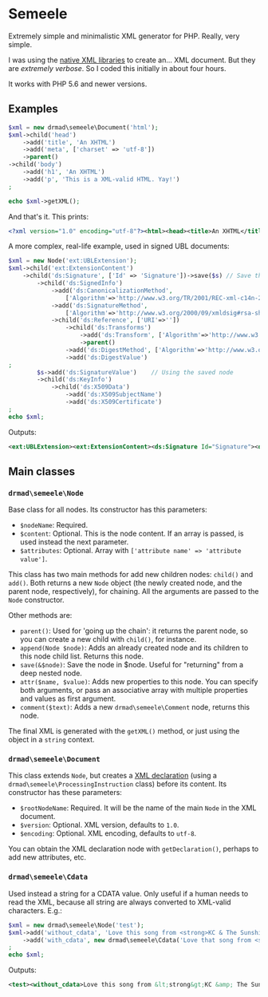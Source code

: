 # Semeele
Extremely simple and minimalistic XML generator for PHP. Really, very simple.

I was using the [native XML libraries](http://php.net/manual/es/refs.xml.php) to create an... XML document. But they are _extremely verbose_. So I coded this initially in about four hours.

It works with PHP 5.6 and newer versions.

## Examples

```php
$xml = new drmad\semeele\Document('html');
$xml->child('head')
    ->add('title', 'An XHTML')
    ->add('meta', ['charset' => 'utf-8'])
    ->parent()
->child('body')
    ->add('h1', 'An XHTML')
    ->add('p', 'This is a XML-valid HTML. Yay!')
;

echo $xml->getXML();
```

And that's it. This prints:

```xml
<?xml version="1.0" encoding="utf-8"?><html><head><title>An XHTML</title><meta charset="utf-8"/></head><body><h1>An XHTML</h1><p>This is a XML-valid HTML. Yay!</p></body></html>
```

A more complex, real-life example, used in signed UBL documents:

```php
$xml = new Node('ext:UBLExtension');
$xml->child('ext:ExtensionContent')
    ->child('ds:Signature', ['Id' => 'Signature'])->save($s) // Save this node for later
        ->child('ds:SignedInfo')
            ->add('ds:CanonicalizationMethod', 
                ['Algorithm'=>'http://www.w3.org/TR/2001/REC-xml-c14n-20010315'])
            ->add('ds:SignatureMethod', 
                ['Algorithm'=>'http://www.w3.org/2000/09/xmldsig#rsa-sha1'])
            ->child('ds:Reference', ['URI'=>''])
                ->child('ds:Transforms')
                    ->add('ds:Transform', ['Algorithm'=>'http://www.w3.org/2000/09/xmldsig#enveloped-signature'])
                    ->parent()
                ->add('ds:DigestMethod', ['Algorithm'=>'http://www.w3.org/2000/09/xmldsig#sha1'])
                ->add('ds:DigestValue')
;
        $s->add('ds:SignatureValue')    // Using the saved node
        ->child('ds:KeyInfo')
            ->child('ds:X509Data')
                ->add('ds:X509SubjectName')
                ->add('ds:X509Certificate')
;
echo $xml;
```
Outputs:

```xml
<ext:UBLExtension><ext:ExtensionContent><ds:Signature Id="Signature"><ds:SignedInfo><ds:CanonicalizationMethod Algorithm="http://www.w3.org/TR/2001/REC-xml-c14n-20010315"/><ds:SignatureMethod Algorithm="http://www.w3.org/2000/09/xmldsig#rsa-sha1"/><ds:Reference URI=""><ds:Transforms><ds:Transform Algorithm="http://www.w3.org/2000/09/xmldsig#enveloped-signature"/></ds:Transforms><ds:DigestMethod Algorithm="http://www.w3.org/2000/09/xmldsig#sha1"/><ds:DigestValue/></ds:Reference></ds:SignedInfo><ds:SignatureValue/><ds:KeyInfo><ds:X509Data><ds:X509SubjectName/><ds:X509Certificate/></ds:X509Data></ds:KeyInfo></ds:Signature></ext:ExtensionContent></ext:UBLExtension>
```

## Main classes

### `drmad\semeele\Node`

Base class for all nodes. Its constructor has this parameters:

* `$nodeName`: Required.
* `$content`: Optional. This is the node content. If an array is passed, is used instead the next parameter.
* `$attributes`: Optional. Array with `['attribute name' => 'attribute value']`.

This class has two main methods for add new children nodes: `child()` and `add()`. Both returns a new `Node` object (the newly created node, and the parent node, respectively), for chaining. All the arguments are passed to the `Node` constructor.

Other methods are:

* `parent()`: Used for 'going up the chain': it returns the parent node, so you can create a new child with `child()`, for instance.
* `append(Node $node)`: Adds an already created node and its children to this node child list. Returns this node.
* `save(&$node)`: Save the node in $node. Useful for "returning" from a deep nested node.
* `attr($name, $value)`: Adds new properties to this node. You can specify both arguments, or pass an associative array with multiple properties and values as first argument.
* `comment($text)`: Adds a new `drmad\semeele\Comment` node, returns this node.

The final XML is generated with the `getXML()` method, or just using the object in a `string` context.

### `drmad\semeele\Document`

This class extends `Node`, but creates a [XML declaration](https://en.wikipedia.org/wiki/XHTML#XML_declaration) (using a `drmad\semeele\ProcessingInstruction` class) before its content. Its constructor has these parameters:

* `$rootNodeName`: Required. It will be the name of the main `Node` in the XML document.
* `$version`: Optional. XML version, defaults to `1.0`.
* `$encoding`: Optional. XML encoding, defaults to `utf-8`.

You can obtain the XML declaration node with `getDeclaration()`, perhaps to add new attributes, etc.

### `drmad\semeele\Cdata`
Used instead a string for a CDATA value. Only useful if a human needs to read the XML, because all string are always converted to XML-valid characters. E.g.:

```php
$xml = new drmad\semeele\Node('test');
$xml->add('without_cdata', 'Love this song from <strong>KC & The Sunshine</strong>')
    ->add('with_cdata', new drmad\semeele\Cdata('Love that song from <strong>KC & The Sunshine</strong>'))
;
echo $xml;
```
Outputs:

```xml
<test><without_cdata>Love this song from &lt;strong&gt;KC &amp; The Sunshine&lt;/strong&gt;</without_cdata><with_cdata><![CDATA[Love that song from <strong>KC & The Sunshine</strong>]]></with_cdata></test>
```